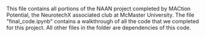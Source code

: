 This file contains all portions of the NAAN project completed by MACtion Potential, the NeurotechX associated club at McMaster University. The file "final_code.ipynb" contains a walkthrough of all the code that we completed for this project. All other files in the folder are dependencies of this code. 
